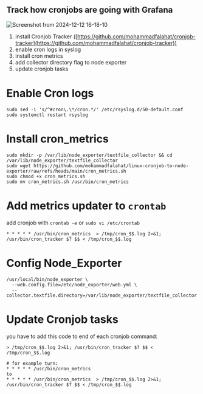 ## Track how cronjobs are going with Grafana 

![Screenshot from 2024-12-12 16-18-10](https://github.com/user-attachments/assets/204d874d-bd36-4a78-a18a-1b69448d72e1)

1.  install Cronjob Tracker ([https://github.com/mohammadfalahat/cronjob-tracker](https://github.com/mohammadfalahat/cronjob-tracker))
2.  enable cron logs in syslog
3. install cron metrics
4. add collector directory flag to node exporter
5. update cronjob tasks

# Enable Cron logs
```
sudo sed -i 's/^#cron\.\*/cron.*/' /etc/rsyslog.d/50-default.conf
sudo systemctl restart rsyslog
```

# Install cron_metrics
```
sudo mkdir -p /var/lib/node_exporter/textfile_collector && cd /var/lib/node_exporter/textfile_collector
sudo wget https://github.com/mohammadfalahat/linux-cronjob-to-node-exporter/raw/refs/heads/main/cron_metrics.sh
sudo chmod +x cron_metrics.sh
sudo mv cron_metrics.sh /usr/bin/cron_metrics
```

# Add metrics updater to `crontab`
add cronjob with `crontab -e` or `sudo vi /etc/crontab`
```
* * * * * /usr/bin/cron_metrics  > /tmp/cron_$$.log 2>&1; /usr/bin/cron_tracker $? $$ < /tmp/cron_$$.log
```

# Config Node_Exporter
```
/usr/local/bin/node_exporter \
  --web.config.file=/etc/node_exporter/web.yml \
  --collector.textfile.directory=/var/lib/node_exporter/textfile_collector
```

# Update Cronjob tasks
you have to add this code to end of each cronjob command: 
```
> /tmp/cron_$$.log 2>&1; /usr/bin/cron_tracker $? $$ < /tmp/cron_$$.log
```
```
# for example turn:
* * * * * /usr/bin/cron_metrics
to
* * * * * /usr/bin/cron_metrics  > /tmp/cron_$$.log 2>&1; /usr/bin/cron_tracker $? $$ < /tmp/cron_$$.log
```
